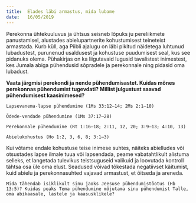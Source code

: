 ```yaml
---
title:  Elades läbi armastus, mida lubame
date:   16/05/2019
---
```


Perekonna ühtekuuluvus ja ühtsus seisneb lõpuks ju pereliikmete panustamisel, alustades abielupartnerite kohustumisest teineteist armastada. Kurb küll, aga Piibli ajalugu on läbi pikitud näidetega luhtunud lubadustest, purunenud usaldusest ja kohustuse puudumisest seal, kus see pidanuks olema. Pühakirjas on ka liigutavaid lugusid tavalistest inimestest, kes Jumala abiga pühendusid sõpradele ja perekonnale ning pidasid oma lubadust.

**Vaata järgmisi perekondi ja nende pühendumisastet. Kuidas mõnes perekonnas pühendumist tugevdati? Millist julgustust saavad pühendumisest kaasinimesed?**

`Lapsevanema-lapse pühendumine (1Ms 33:12–14; 2Ms 2:1–10)`

`Õdede-vendade pühendumine (1Ms 37:17–28)`

`Perekonnale pühendumine (Rt 1:16–18; 2:11, 12, 20; 3:9–13; 4:10, 13)`

`Abielukohustus (Ho 1:2, 3, 6, 8; 3:1–3)`

Kui võtame endale kohustuse teise inimese suhtes, näiteks abielludes või otsustades lapse ilmale tuua või lapsendada, peame vabatahtlikult alistuma selleks, et langetada tulevikus teistsuguseid valikuid ja loovutada kontroll tähtsa osa üle oma elust. Seadused võivad tõkestada negatiivset käitumist, kuid abielu ja perekonnasuhted vajavad armastust, et õitseda ja areneda.

`Mida tähendab isiklikult sinu jaoks Jeesuse pühendumistõotus
(Hb 13:5)? Kuidas peaks Tema pühendumine mõjutama sinu pühendumist Talle, oma abikaasale, lastele ja kaasusklikele?`
